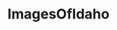---
title: ImagesOfIdaho
crosslinks:
- EarthPorn
- pics
- imagesofnetwork
- Idaho
- tattoos
- whatsthisplant
- mildlyinteresting
- exmormon
- funny
- Boise
- itookapicture
- spiders
- CampingandHiking
- teenagers
- hiking
- NatureIsFuckingLit
- detroitlions
- whatisthisthing
- trees
- OldSchoolCool
---